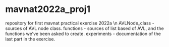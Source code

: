 # mavnat2022a_proj1
repository for first mavnat practical exercise 2022a \n
AVLNode_class - sources of AVL node class.
functions - sources of list based of AVL, and the functions we've been asked to create.
experiments - documentation of the last part in the exercise.
